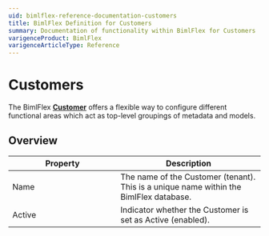 ```yaml
---
uid: bimlflex-reference-documentation-customers
title: BimlFlex Definition for Customers
summary: Documentation of functionality within BimlFlex for Customers
varigenceProduct: BimlFlex
varigenceArticleType: Reference
---
```


# Customers

The BimlFlex [**Customer**](xref:bimlflex-concepts-customer) offers a flexible way to configure different functional areas which act as top-level groupings of metadata and models.

## Overview
  
| <div style="width:200px">Property</div> | Description |
| --------- | ----------- |
|Name | The name of the Customer (tenant). This is a unique name within the BimlFlex database.|
|Active | Indicator whether the Customer is set as Active (enabled).|
